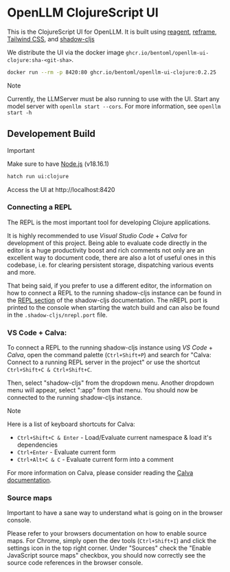 # OpenLLM ClojureScript UI

This is the ClojureScript UI for OpenLLM. It is built using [reagent](http://reagent-project.github.io/), [reframe](https://github.com/day8/re-frame), [Tailwind CSS](https://tailwindcss.com/), and [shadow-cljs](https://shadow-cljs.github.io/docs/UsersGuide.html)

We distribute the UI via the docker image `ghcr.io/bentoml/openllm-ui-clojure:sha-<git-sha>`.

```bash
docker run --rm -p 8420:80 ghcr.io/bentoml/openllm-ui-clojure:0.2.25
```

> [!NOTE]
> Currently, the LLMServer must be also running to use with the UI.
> Start any model server with `openllm start --cors`. For more information, see `openllm start -h`

## Developement Build

> [!IMPORTANT]
> Make sure to have [Node.js](https://nodejs.org/en/) (v18.16.1)

```bash
hatch run ui:clojure
```

Access the UI at http://localhost:8420


### Connecting a REPL

The REPL is the most important tool for developing Clojure applications.

It is highly recommended to use *Visual Studio Code* + *Calva* for development of this project. Being able to evaluate code directly in the editor is a huge productivity boost and rich comments not only are an excellent way to document code, there are also a lot of useful ones in this codebase, i.e. for clearing persistent storage, dispatching various events and more.

That being said, if you prefer to use a different editor, the information on how to connect a REPL to the running shadow-cljs instance can be found in the [REPL section](https://shadow-cljs.github.io/docs/UsersGuide.html#_repl_2) of the shadow-cljs documentation. The nREPL port is printed to the console when starting the watch build and can also be found in the `.shadow-cljs/nrepl.port` file.

### VS Code + Calva:

To connect a REPL to the running shadow-cljs instance using *VS Code* + *Calva*, open the command palette (`Ctrl+Shift+P`) and search for "Calva: Connect to a running REPL server in the project" or use the shortcut `Ctrl+Shift+C & Ctrl+Shift+C`.

Then, select "shadow-cljs" from the dropdown menu. Another dropdown menu will appear, select ":app" from that menu. You should now be connected to the running shadow-cljs instance.

> [!NOTE]
> Here is a list of keyboard shortcuts for Calva:
> * `Ctrl+Shift+C & Enter` - Load/Evaluate current namespace & load it's dependencies
> * `Ctrl+Enter` - Evaluate current form
> * `Ctrl+Alt+C & C` - Evaluate current form into a comment

For more information on Calva, please consider reading the [Calva documentation](https://calva.io/finding-commands/).

### Source maps

Important to have a sane way to understand what is going on in the browser console.

Please refer to your browsers documentation on how to enable source maps. For Chrome, simply open the dev tools (`Ctrl+Shift+I`) and click the settings icon in the top right corner. Under "Sources" check the "Enable JavaScript source maps" checkbox, you should now correctly see the source code references in the browser console.
